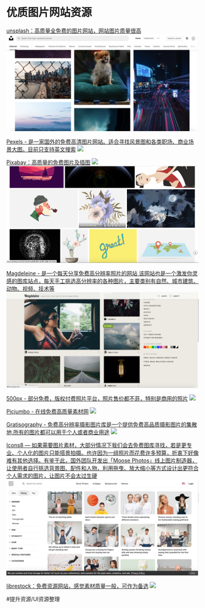 # 优质图片网站资源

[unsplash：高质量全免费的图片网站，网站图片质量很高](https://unsplash.com)
![](img/A5F69CB6-DB6C-4ACE-B221-8AE2C2AB15AC.png)

[Pexels - 是一家国外的免费高清图片网站。适合寻找风景图和各类职场、商业场景大图。目前只支持英文搜索](https://www.pexels.com)
![](img/5FB32D8E-379E-4E88-825B-EA1FE45C3830.png)

[Pixabay：高质量的免费图片及插图](https://pixabay.com/)
![](img/124D7031-CD65-480A-B4E2-C0AE320FBA36.png)
![](img/1998F215-DEF4-40EE-A509-735B3CAAD07D.png)

[Magdeleine - 是一个每天分享免费高分辨率照片的网站,该网站也是一个激发你灵感的图库站点，每天手工挑选高分辨率的各种图片，主要类别有自然、城市建筑、动物、视频、技术等](https://magdeleine.co/browse/)
![](img/883A066B-76E0-4F7C-BE58-FFBFF94BBC39.png)


[500px - 部分免费，版权付费照片平台，照片售价都不菲，特别是商用的照片](https://500px.com/home)
![](img/2DC3E78C-5C54-4980-A5BE-D9F8289533B4.png)

[Picjumbo - 在线免费高质量素材网](https://picjumbo.com/)
![](img/E462DAAE-3C0B-4161-827A-EB3ACF143B53.png)

[Gratisography - 免费高分辨率摄影图片库是一个提供免费高品质摄影图片的集散地,所有的图片都可以用于个人或者商业用途](https://gratisography.com/)
![](img/AEBD9573-7B00-4B09-90EB-844C0A14EF5B.png)


[Icons8 — 如果需要图片素材，大部分情况下我们会去免费图库寻找，若是更专业、个人化的图片只能搭景拍摄。也许因为一组照片而花费许多预算，折衷下好像难有其他选择。有鉴于此，国外团队开发出「Moose Photos」线上图片制造器，让使用者自行挑选背景图、配件和人物，利用拖曳、放大缩小等方式设计出更符合个人需求的图片，让图片不会太过生硬](https://photos.icons8.com/)
![](img/375C971C-4ACC-493A-9F38-5D956229C819.png)

[librestock：免费资源网站，感觉素材质量一般，可作为备选](https://librestock.com)
![](img/92EB5F47-D442-4D81-9A8D-7542A5B2AF5F.png)




#提升资源/UI资源整理
